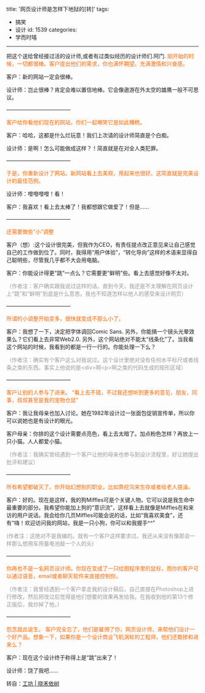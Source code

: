 title: '网页设计师是怎样下地狱的[转]'
tags:
  - 搞笑
  - 设计
id: 1539
categories:
  - 学而时嘻
---

把这个送给曾经接过活的设计师,或者有过类似经历的设计师们.阿门.
<span style="color: #ff6600;">刚开始的时候，一切都很棒。客户提出他们的需求，你也满怀期望。充满激情和兴奋感。</span>

客户：新的网站一定会很棒。

设计师：岂止很棒？肯定会难以置信地棒。它会像遨游在外太空的雄鹰一般不可思议。

————————————

<span style="color: #ff6600;">客户给你看他们现在的网站，你们一起嘲笑它是如此糟糕。</span>

客户：哈哈，这都是什么烂玩意！我们上次请的设计师简直是个白痴。<!--more-->

设计师：是啊！怎么可能做成这样？！简直就是在对全人类犯罪。

————————————

<span style="color: #ff6600;">于是，你重新设计了网站。新网站看上去美观，用起来也很好。这简直就是完美设计的最佳范例。</span>

设计师：噔噔噔噔！看！

客户：我喜欢！看上去太棒了！我都想跟它做爱了！但是……

————————————

<span style="color: #ff6600;">还需要做些“小”调整</span>

客户（想）:这个设计很完美，但我作为CEO，有责任提点改正意见来让自己感觉自己的工作做到位了。同时，我得用“用户体验”，“转化导向”这样的术语来显得自己聪明些，尽管我几乎都不大会用电脑。

客户：你能设计得更“跳”一点么？它需要更“鲜明”些。看上去感觉好像不太对。

<span style="color: #999999;">（作者注：客户确实跟我说过这样的话。直到今天，我还是不太理解在网页设计上“跳”和“鲜明”到底是什么意思。我也不知道怎样以他人的感受来设计网页）</span>

————————————

<span style="color: #ff6600;">所谓的小调整开始变多，很快就变成不那么小了。</span>

客户：我想了一下，决定把字体调回Comic Sans. 另外，你能搞一个镜头光晕效果么？它们看上去非常Web2.0\. 另外，这个网站绝对不能太“线条化”了。当我看这个网站的时候，我看到的都是一行一行的。你能处理一下么？

<span style="color: #999999;">（作者注：确实有个客户这么对我说过。这个设计里绝对没有任何水平标尺或者线条之类的东西。事实上他说的是&lt;div&gt;啊&lt;p&gt;啊之类的代码生成的矩形区域）</span>

————————————

<span style="color: #ff6600;">客户让别的人参与了进来。</span><span style="color: #ff6600;">
“看上去不错，不过我还想听到更多的意见，朋友，同事，叔叔甚至是我的宠物仓鼠”</span>

客户：我让我母亲也加入讨论。她在1982年设计过一张面包促销宣传单，所以你可以说她也是有设计的眼光。

客户母亲：你排的这个设计需要点亮色，看上去太暗了。加点粉色怎样？再放上一只小猫。人人都爱小猫。

<span style="color: #999999;">（作者注：我确实曾经遇到一个客户让他的母亲也参与到设计流程里，好让她提出批评和建议）</span>

————————————

<span style="color: #ff6600;">所有希望都破灭了。你开始幻想别的职业，比如靠挖沟来生存或者给老人搓澡。</span>

客户：好的。现在是这样，我的狗Miffles可是个关键人物。它可以说是我生命中最重要的部分。我希望你能加上狗的“意识流”，这样看上去就像是Miffles在和来访的用户说话。我会给你几页Miffles可能会说的话，比如“我喜欢美食”，还有“嗨！欢迎访问我的网站，我是一只小狗，你可以和我握手^^”

<span style="color: #999999;">(作者注：这绝对不是我编的。就有一个客户这样要求过。我还从来没有像那会一样那么想用车用蓄电池敲一个人的头)</span>

————————————

<span style="color: #ff6600;">你再也不是一名网页设计师。你现在变成了一只绘图程序里的鼠标，而你的客户可以通过语音，email或者聊天软件来直接控制你。</span>

<span style="color: #999999;">（作者注：我曾经遇到一个客户拿走我的设计稿后，自己直接在Photoshop上进行修改，然后把改过后觉得是他们想要的效果再发给我。在我收到他的第13个修正版后，我炒掉了他。）</span>

————————————

<span style="color: #ff6600;">怨念就此诞生。
客户完全忘了，他们是雇佣了你，网页设计师，来帮他们设计一个好产品。想象一下，如果你是一个设计商业飞机涡轮的工程师，他们还敢掺和进来么？</span>

客户：现在这个设计终于称得上是“跳”出来了！

设计师：饶了我吧……

转自：[工坊 | 晓禾依树](http://joydesign.coletree.com/2009/12/438)
